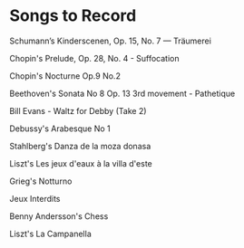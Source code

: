 # Songs to Record

Schumann’s Kinderscenen, Op. 15, No. 7 — Träumerei

Chopin's Prelude, Op. 28, No. 4 - Suffocation

Chopin's Nocturne Op.9 No.2

Beethoven's Sonata No 8 Op. 13 3rd movement - Pathetique

Bill Evans - Waltz for Debby (Take 2)

Debussy's Arabesque No 1

Stahlberg's Danza de la moza donasa

Liszt's Les jeux d'eaux à la villa d'este

Grieg's Notturno

Jeux Interdits

Benny Andersson's Chess

Liszt's La Campanella
